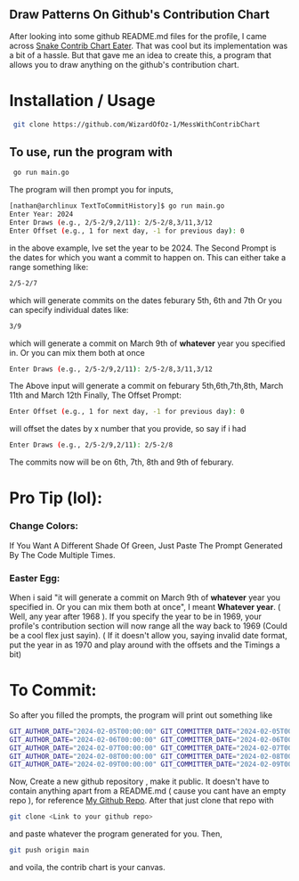 ## Draw Patterns On Github's Contribution Chart

After looking into some github README.md files for the profile, I came across [Snake Contrib Chart Eater](https://github.com/marketplace/actions/generate-snake-game-from-github-contribution-grid). That was cool but its implementation was a bit of a hassle. But that gave me an idea to create this, a program that allows you to draw anything on the github's contribution chart. 

# Installation / Usage
```bash
 git clone https://github.com/WizardOfOz-1/MessWithContribChart
```
## To use, run the program with 
```bash
 go run main.go
```
The program will then prompt you for inputs,
```bash
[nathan@archlinux TextToCommitHistory]$ go run main.go 
Enter Year: 2024
Enter Draws (e.g., 2/5-2/9,2/11): 2/5-2/8,3/11,3/12
Enter Offset (e.g., 1 for next day, -1 for previous day): 0
```
in the above example, Ive set the year to be 2024. The Second Prompt is the dates for which you want a commit to happen on. This can either take a range something like:
```bash
2/5-2/7
```
which will generate commits on the dates feburary 5th, 6th and 7th 
Or you can specify individual dates like:
```bash
3/9
```
which will generate a commit on March 9th of **whatever** year you specified in.
Or you can mix them both at once
```bash
Enter Draws (e.g., 2/5-2/9,2/11): 2/5-2/8,3/11,3/12
```
The Above input will generate a commit on feburary 5th,6th,7th,8th, March 11th and March 12th
Finally, The Offset Prompt:
```bash
Enter Offset (e.g., 1 for next day, -1 for previous day): 0
```
will offset the dates by x number that you provide, so say if i had 
```bash
Enter Draws (e.g., 2/5-2/9,2/11): 2/5-2/8
```
The commits now will be on 6th, 7th, 8th and 9th of feburary.

# Pro Tip (lol):
### Change Colors:
If You Want A Different Shade Of Green, Just Paste The Prompt Generated By The Code Multiple Times. 

### Easter Egg:
When i said  "it will generate a commit on March 9th of **whatever** year you specified in.
Or you can mix them both at once", I meant **Whatever year**. ( Well, any year after 1968 ).
If you specify the year to be in 1969, your profile's contribution section will now range all the way back to 1969 (Could be a cool flex just sayin). ( If it doesn't allow you, saying invalid date format, put the year in as 1970 and play around with the offsets and the Timings a bit)

# To Commit:
So after you filled the prompts, the program will print out something like
```bash
GIT_AUTHOR_DATE="2024-02-05T00:00:00" GIT_COMMITTER_DATE="2024-02-05T00:00:00" git commit --allow-empty -m "2024-02-05T00:00:00"
GIT_AUTHOR_DATE="2024-02-06T00:00:00" GIT_COMMITTER_DATE="2024-02-06T00:00:00" git commit --allow-empty -m "2024-02-06T00:00:00"
GIT_AUTHOR_DATE="2024-02-07T00:00:00" GIT_COMMITTER_DATE="2024-02-07T00:00:00" git commit --allow-empty -m "2024-02-07T00:00:00"
GIT_AUTHOR_DATE="2024-02-08T00:00:00" GIT_COMMITTER_DATE="2024-02-08T00:00:00" git commit --allow-empty -m "2024-02-08T00:00:00"
GIT_AUTHOR_DATE="2024-02-09T00:00:00" GIT_COMMITTER_DATE="2024-02-09T00:00:00" git commit --allow-empty -m "2024-02-09T00:00:00"
```
Now, Create a new github repository , make it public. It doesn't have to contain anything apart from a README.md ( cause you cant have an empty repo ), for reference [My Github Repo](https://github.com/WizardOfOz-1/WriteOnGithubChart). After that just clone that repo with 

```bash
git clone <Link to your github repo>
```
and paste whatever the program generated for you. Then, 
```bash
git push origin main
```
and voila, the contrib chart is your canvas. 
